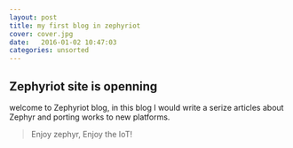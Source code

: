 ```yaml
---
layout: post
title: my first blog in zephyriot
cover: cover.jpg
date:   2016-01-02 10:47:03
categories: unsorted
---
```


## Zephyriot site is openning

welcome to Zephyriot blog, in this blog I would write a serize articles about Zephyr and porting works to new platforms.

> Enjoy zephyr, Enjoy the IoT!
